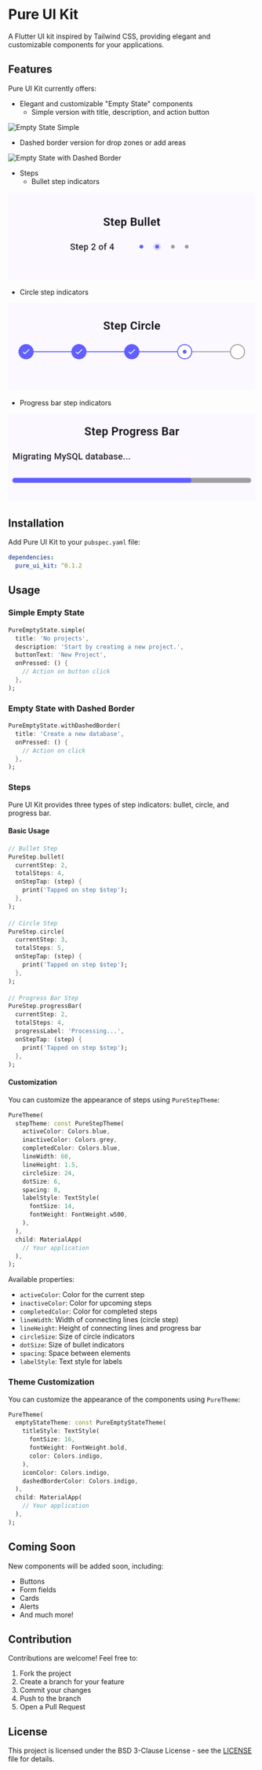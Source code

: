 # Pure UI Kit

A Flutter UI kit inspired by Tailwind CSS, providing elegant and customizable components for your applications.

## Features

Pure UI Kit currently offers:

- Elegant and customizable "Empty State" components
  - Simple version with title, description, and action button

![Empty State Simple](assets/images/empty_state_simple.png)

  - Dashed border version for drop zones or add areas

![Empty State with Dashed Border](assets/images/empty_state_dashed.png)

- Steps
  - Bullet step indicators

![Step Bullet](assets/images/step_bullet.png)

  - Circle step indicators

![Step Circle](assets/images/step_circle.png)

  - Progress bar step indicators

![Step Progress Bar](assets/images/step_progress_bar.png)

## Installation

Add Pure UI Kit to your `pubspec.yaml` file:

```yaml
dependencies:
  pure_ui_kit: ^0.1.2
```

## Usage

### Simple Empty State

```dart
PureEmptyState.simple(
  title: 'No projects',
  description: 'Start by creating a new project.',
  buttonText: 'New Project',
  onPressed: () {
    // Action on button click
  },
);
```

### Empty State with Dashed Border

```dart
PureEmptyState.withDashedBorder(
  title: 'Create a new database',
  onPressed: () {
    // Action on click
  },
);
```

### Steps

Pure UI Kit provides three types of step indicators: bullet, circle, and progress bar.

#### Basic Usage

```dart
// Bullet Step
PureStep.bullet(
  currentStep: 2,
  totalSteps: 4,
  onStepTap: (step) {
    print('Tapped on step $step');
  },
);

// Circle Step
PureStep.circle(
  currentStep: 3,
  totalSteps: 5,
  onStepTap: (step) {
    print('Tapped on step $step');
  },
);

// Progress Bar Step
PureStep.progressBar(
  currentStep: 2,
  totalSteps: 4,
  progressLabel: 'Processing...',
  onStepTap: (step) {
    print('Tapped on step $step');
  },
);
```

#### Customization

You can customize the appearance of steps using `PureStepTheme`:

```dart
PureTheme(
  stepTheme: const PureStepTheme(
    activeColor: Colors.blue,
    inactiveColor: Colors.grey,
    completedColor: Colors.blue,
    lineWidth: 60,
    lineHeight: 1.5,
    circleSize: 24,
    dotSize: 6,
    spacing: 8,
    labelStyle: TextStyle(
      fontSize: 14,
      fontWeight: FontWeight.w500,
    ),
  ),
  child: MaterialApp(
    // Your application
  ),
);
```

Available properties:
- `activeColor`: Color for the current step
- `inactiveColor`: Color for upcoming steps
- `completedColor`: Color for completed steps
- `lineWidth`: Width of connecting lines (circle step)
- `lineHeight`: Height of connecting lines and progress bar
- `circleSize`: Size of circle indicators
- `dotSize`: Size of bullet indicators
- `spacing`: Space between elements
- `labelStyle`: Text style for labels

### Theme Customization

You can customize the appearance of the components using `PureTheme`:

```dart
PureTheme(
  emptyStateTheme: const PureEmptyStateTheme(
    titleStyle: TextStyle(
      fontSize: 16,
      fontWeight: FontWeight.bold,
      color: Colors.indigo,
    ),
    iconColor: Colors.indigo,
    dashedBorderColor: Colors.indigo,
  ),
  child: MaterialApp(
    // Your application
  ),
);
```

## Coming Soon

New components will be added soon, including:

- Buttons
- Form fields
- Cards
- Alerts
- And much more!

## Contribution

Contributions are welcome! Feel free to:

1. Fork the project
2. Create a branch for your feature
3. Commit your changes
4. Push to the branch
5. Open a Pull Request

## License

This project is licensed under the BSD 3-Clause License - see the [LICENSE](LICENSE) file for details.

